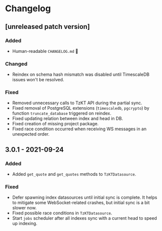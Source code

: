 # Changelog

## [unreleased patch version]

### Added

* Human-readable `CHANGELOG.md` 🕺

### Changed

* Reindex on schema hash mismatch was disabled until TimescaleDB issues won't be resolved.

### Fixed

* Removed unnecessary calls to TzKT API during the partial sync.
* Fixed removal of PostgreSQL extensions (`timescaledb`, `pgcrypto`) by function `truncate_database` triggered on reindex.
* Fixed updating relation between index and head in DB.
* Fixed creation of missing project package.
* Fixed race condition occurred when receiving WS messages in an unexpected order.

## 3.0.1 - 2021-09-24

### Added

* Added `get_quote` and `get_quotes` methods to `TzKTDatasource`.

### Fixed

* Defer spawning index datasources until initial sync is complete. It helps to mitigate some WebSocket-related crashes, but initial sync is a bit slower now.
* Fixed possible race conditions in `TzKTDatasource`.
* Start `jobs` scheduler after all indexes sync with a current head to speed up indexing.

